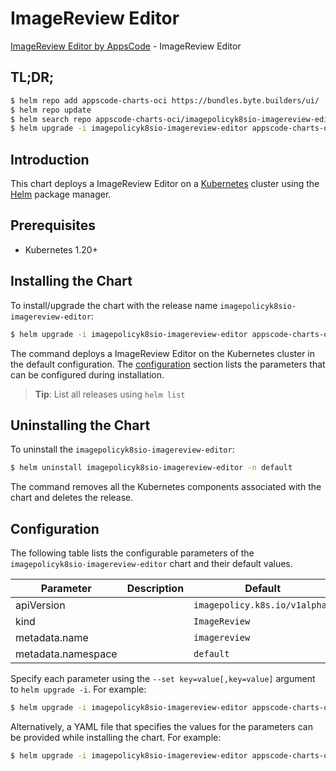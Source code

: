 # ImageReview Editor

[ImageReview Editor by AppsCode](https://appscode.com) - ImageReview Editor

## TL;DR;

```bash
$ helm repo add appscode-charts-oci https://bundles.byte.builders/ui/
$ helm repo update
$ helm search repo appscode-charts-oci/imagepolicyk8sio-imagereview-editor --version=v0.10.0
$ helm upgrade -i imagepolicyk8sio-imagereview-editor appscode-charts-oci/imagepolicyk8sio-imagereview-editor -n default --create-namespace --version=v0.10.0
```

## Introduction

This chart deploys a ImageReview Editor on a [Kubernetes](http://kubernetes.io) cluster using the [Helm](https://helm.sh) package manager.

## Prerequisites

- Kubernetes 1.20+

## Installing the Chart

To install/upgrade the chart with the release name `imagepolicyk8sio-imagereview-editor`:

```bash
$ helm upgrade -i imagepolicyk8sio-imagereview-editor appscode-charts-oci/imagepolicyk8sio-imagereview-editor -n default --create-namespace --version=v0.10.0
```

The command deploys a ImageReview Editor on the Kubernetes cluster in the default configuration. The [configuration](#configuration) section lists the parameters that can be configured during installation.

> **Tip**: List all releases using `helm list`

## Uninstalling the Chart

To uninstall the `imagepolicyk8sio-imagereview-editor`:

```bash
$ helm uninstall imagepolicyk8sio-imagereview-editor -n default
```

The command removes all the Kubernetes components associated with the chart and deletes the release.

## Configuration

The following table lists the configurable parameters of the `imagepolicyk8sio-imagereview-editor` chart and their default values.

|     Parameter      | Description |                 Default                  |
|--------------------|-------------|------------------------------------------|
| apiVersion         |             | <code>imagepolicy.k8s.io/v1alpha1</code> |
| kind               |             | <code>ImageReview</code>                 |
| metadata.name      |             | <code>imagereview</code>                 |
| metadata.namespace |             | <code>default</code>                     |


Specify each parameter using the `--set key=value[,key=value]` argument to `helm upgrade -i`. For example:

```bash
$ helm upgrade -i imagepolicyk8sio-imagereview-editor appscode-charts-oci/imagepolicyk8sio-imagereview-editor -n default --create-namespace --version=v0.10.0 --set apiVersion=imagepolicy.k8s.io/v1alpha1
```

Alternatively, a YAML file that specifies the values for the parameters can be provided while
installing the chart. For example:

```bash
$ helm upgrade -i imagepolicyk8sio-imagereview-editor appscode-charts-oci/imagepolicyk8sio-imagereview-editor -n default --create-namespace --version=v0.10.0 --values values.yaml
```
